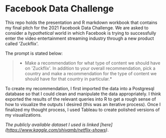 # Facebook Data Challenge
This repo holds the presentation and R markdown workbook that contains my final pitch for the 2021 Facebook Data Challenge. We are asked to consider a *hypothetical* world in which Facebook is trying to successfully enter the video entertainment streaming industry through a new product called 'Zuckflix'. 

The prompt is stated below: 
>* Make a recommendation for what type of content we should have on 'Zuckflix'. In addition to your overall recommendation, pick a country and make a recommendation for the type of content we should have for that country in particular.*

To create my recommendation, I first imported the data into a Postgresql database so that I could clean and manipulate the data appropriately. I think exported the results of the relevant queries into R to get a rough sense of how to visualize the outputs I desired (this was an iterative process). Once I finalized my thought process, I used Tableau to create polished versions of my visualizations. 


*The publicly available dataset I used is linked [here] (https://www.kaggle.com/shivamb/netflix-shows)*. 
